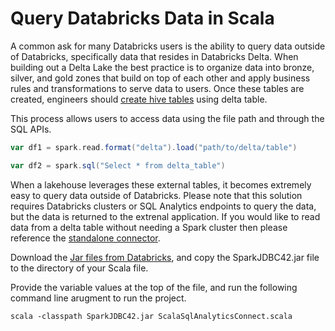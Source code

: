 # Query Databricks Data in Scala

A common ask for many Databricks users is the ability to query data outside of Databricks, specifically data that resides in Databricks Delta. When building out a Delta Lake the best practice is to organize data into bronze, silver, and gold zones that build on top of each other and apply business rules and transformations to serve data to users. Once these tables are created, engineers should [create hive tables](https://github.com/delta-io/connectors) using delta table. 

This process allows users to access data using the file path and through the SQL APIs. 
```scala 
var df1 = spark.read.format("delta").load("path/to/delta/table")

var df2 = spark.sql("Select * from delta_table")
```

When a lakehouse leverages these external tables, it becomes extremely easy to query data outside of Databricks. Please note that this solution requires Databricks clusters or SQL Analytics endpoints to query the data, but the data is returned to the extrenal application. If you would like to read data from a delta table without needing a Spark cluster then please reference the [standalone connector](https://github.com/delta-io/connectors). 


Download the [Jar files from Databricks](https://docs.databricks.com/integrations/bi/jdbc-odbc-bi.html), and copy the SparkJDBC42.jar file to the directory of your Scala file. 

Provide the variable values at the top of the file, and run the following command line arugment to run the project.  
```
scala -classpath SparkJDBC42.jar ScalaSqlAnalyticsConnect.scala
```
